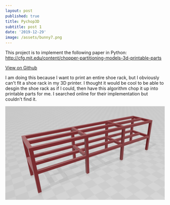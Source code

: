```yaml
---
layout: post
published: true
title: Pychop3D
subtitle: post 1
date: '2019-12-29'
image: /assets/bunny7.png
---
```

This project is to implement the following paper in Python: <http://cfg.mit.edu/content/chopper-partitioning-models-3d-printable-parts>

[View on Github](https://github.com/gregstarr/pychop3d)

I am doing this because I want to print an entire shoe rack, but I obviously can't fit a shoe rack in my 3D printer. I thought it would be cool to be able to desgin the shoe rack as if I could, then have this algorithm chop it up into printable parts for me. I searched online for their implementation but couldn't find it. 

![](/assets/shoerack.PNG)